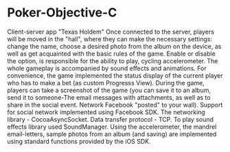 # Poker-Objective-C
Client-server app "Texas Holdem"
Once connected to the server, players will be moved in the "hall", where they can make the necessary settings: change the name, choose a desired photo from the album on the device, as well as get acquainted with the basic rules of the game. Enable or disable the option, is responsible for the ability to play, cycling accelerometer.
The whole gameplay is accompanied by sound effects and animations. For convenience, the game implemented the status display of the current player who has to make a bet (as custom Progresss View). During the game, players can take a screenshot of the game (you can save it to an album, send it to someone-The email messages with attachments, as well as to share in the social event. Network Facebook "posted" to your wall).
Support for social network implemented using Facebook SDK. The networking library - CocoaAsyncSocket. Data transfer protocol - TCP. To play sound effects library used SoundManager.
Using the accelerometer, the mandrel email-letters, sample photos from an album (and saving) are implemented using standard functions provided by the iOS SDK.
